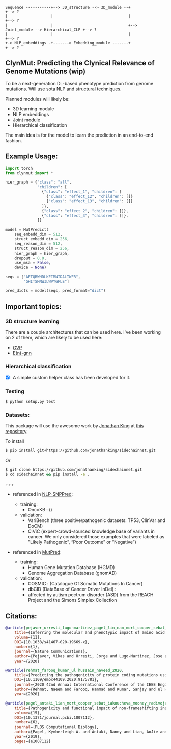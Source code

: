 ```
Sequence -----------+--> 3D_structure --> 3D_module --+                                      +--> ?
|                   |                                 |                                      +--> ?
|                   |                                 +--> Joint_module --> Hierarchical_CLF +--> ?
|                   |                                 |                                      +--> ?
+-> NLP_embeddings -+-------> Embedding_module -------+                                      +--> ?
```

## ClynMut: Predicting the Clynical Relevance of Genome Mutations (wip)

To be a next-generation DL-based phenotype prediction from genome mutations. Will use sota NLP and structural techniques. 


Planned modules will likely be: 
* 3D learning module 
* NLP embeddings
* Joint module
* Hierarchical classification 

The main idea is for the model to learn the prediction in an end-to-end fashion. 

## Example Usage: 

```python
import torch
from clynmut import *

hier_graph = {"class": "all", 
              "children": [
                {"class": "effect_1", "children": [
                  {"class": "effect_12", "children": []}
                  {"class": "effect_13", "children": []}
                ]},
                {"class": "effect_2", "children": []},
                {"class": "effect_3", "children": []},
              ]}

model = MutPredict(
    seq_embedd_dim = 512,
    struct_embedd_dim = 256, 
    seq_reason_dim = 512, 
    struct_reason_dim = 256,
    hier_graph = hier_graph,
    dropout = 0.0,
    use_msa = False,
    device = None)

seqs = ["AFTQRWHDLKEIMNIDALTWER",
        "GHITSMNWILWVYGFLE"]

pred_dicts = model(seqs, pred_format="dict")
```


## Important topics: 
### 3D structure learning

There are a couple architectures that can be used here. I've been working on 2 of them, which are likely to be used here: 
* <a href="https://github.com/lucidrains/geometric-vector-perceptron">GVP</a>
* <a href="https://github.com/lucidrains/egnn-pytorch">E(n)-gnn</a> 

### Hierarchical classification

* [x] A simple custom helper class has been developed for it.

### Testing

```bash
$ python setup.py test
```

### Datasets: 

This package will use the awesome work by <a href="http://github.com/jonathanking">Jonathan King</a> at <a href="https://github.com/jonathanking/sidechainnet">this repository</a>.

To install

```bash
$ pip install git+https://github.com/jonathanking/sidechainnet.git
```
Or

```bash
$ git clone https://github.com/jonathanking/sidechainnet.git
$ cd sidechainnet && pip install -e .
```

+++

* referenced in <a href="https://ieeexplore.ieee.org/document/9175781/">NLP-SNPPred</a>: 
    * training:
        * OncoKB : ()
    * validation: 
        * VariBench (three positive/pathogenic datasets: TP53, ClinVar and DoCM)
        * CIViC (expert-crowd-sourced knowledge base of variants in cancer. We only considered those examples that were labeled as "Likely Pathogenic”, “Poor Outcome” or “Negative”)

* referenced in <a href=https://pdfs.semanticscholar.org/b1c4/31717cf470634bfb5faca0c0ec9d3bd5ec66.pdf>MutPred</a>:
    * training:
        * Human Gene Mutation Database (HGMD)
        * Genome Aggregation Database (gnomAD)
    * validation:
        * COSMIC : (Catalogue Of Somatic Mutations In Cancer)
        * dbCID (DataBase of Cancer Driver InDel) : 
        * affected by autism pectrum disorder (ASD) from the REACH Project and the Simons Simplex Collection


## Citations:

```bibtex
@article{pejaver_urresti_lugo-martinez_pagel_lin_nam_mort_cooper_sebat_iakoucheva et al._2020,
    title={Inferring the molecular and phenotypic impact of amino acid variants with MutPred2},
    volume={11},
    DOI={10.1038/s41467-020-19669-x},
    number={1},
    journal={Nature Communications},
    author={Pejaver, Vikas and Urresti, Jorge and Lugo-Martinez, Jose and Pagel, Kymberleigh A. and Lin, Guan Ning and Nam, Hyun-Jun and Mort, Matthew and Cooper, David N. and Sebat, Jonathan and Iakoucheva, Lilia M. et al.},
    year={2020}
```

```bibtex
@article{rehmat_farooq_kumar_ul hussain_naveed_2020, 
    title={Predicting the pathogenicity of protein coding mutations using Natural Language Processing},
    DOI={10.1109/embc44109.2020.9175781},
    journal={2020 42nd Annual International Conference of the IEEE Engineering in Medicine & Biology Society (EMBC)},
    author={Rehmat, Naeem and Farooq, Hammad and Kumar, Sanjay and ul Hussain, Sibt and Naveed, Hammad},
    year={2020}
```

```bibtex
@article{pagel_antaki_lian_mort_cooper_sebat_iakoucheva_mooney_radivojac_2019,
    title={Pathogenicity and functional impact of non-frameshifting insertion/deletion variation in the human genome},
    volume={15},
    DOI={10.1371/journal.pcbi.1007112},
    number={6},
    journal={PLOS Computational Biology},
    author={Pagel, Kymberleigh A. and Antaki, Danny and Lian, AoJie and Mort, Matthew and Cooper, David N. and Sebat, Jonathan and Iakoucheva, Lilia M. and Mooney, Sean D. and Radivojac, Predrag},
    year={2019},
    pages={e1007112}
```
